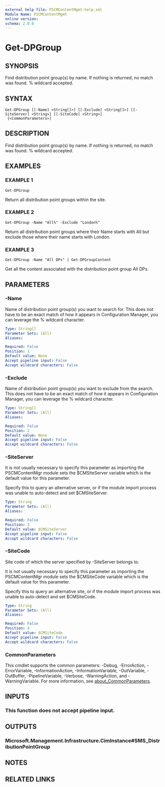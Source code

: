 ```yaml
---
external help file: PSCMContentMgmt-help.xml
Module Name: PSCMContentMgmt
online version:
schema: 2.0.0
---
```


# Get-DPGroup

## SYNOPSIS
Find distribution point group(s) by name.
If nothing is returned, no match was found.
% wildcard accepted.

## SYNTAX

```
Get-DPGroup [[-Name] <String[]>] [[-Exclude] <String[]>] [[-SiteServer] <String>] [[-SiteCode] <String>]
 [<CommonParameters>]
```

## DESCRIPTION
Find distribution point group(s) by name.
If nothing is returned, no match was found.
% wildcard accepted.

## EXAMPLES

### EXAMPLE 1
```
Get-DPGroup
```

Return all distribution point groups within the site.

### EXAMPLE 2
```
Get-DPGroup -Name "All%" -Exclude "London%"
```

Return all distribution point groups where their Name starts with All but exclude those where their name starts with London.

### EXAMPLE 3
```
Get-DPGroup -Name "All DPs" | Get-DPGroupContent
```

Get all the content associated with the distribution point group All DPs.

## PARAMETERS

### -Name
Name of distribution point group(s) you want to search for.
This does not have to be an exact match of how it appears in Configuration Manager, you can leverage the % wildcard character.

```yaml
Type: String[]
Parameter Sets: (All)
Aliases:

Required: False
Position: 1
Default value: None
Accept pipeline input: False
Accept wildcard characters: False
```

### -Exclude
Name of distribution point group(s) you want to exclude from the search.
This does not have to be an exact match of how it appears in Configuration Manager, you can leverage the % wildcard character.

```yaml
Type: String[]
Parameter Sets: (All)
Aliases:

Required: False
Position: 2
Default value: None
Accept pipeline input: False
Accept wildcard characters: False
```

### -SiteServer
It is not usually necessary to specify this parameter as importing the PSCMContentMgr module sets the $CMSiteServer variable which is the default value for this parameter.

Specify this to query an alternative server, or if the module import process was unable to auto-detect and set $CMSiteServer.

```yaml
Type: String
Parameter Sets: (All)
Aliases:

Required: False
Position: 3
Default value: $CMSiteServer
Accept pipeline input: False
Accept wildcard characters: False
```

### -SiteCode
Site code of which the server specified by -SiteServer belongs to.

It is not usually necessary to specify this parameter as importing the PSCMContentMgr module sets the $CMSiteCode variable which is the default value for this parameter.

Specify this to query an alternative site, or if the module import process was unable to auto-detect and set $CMSiteCode.

```yaml
Type: String
Parameter Sets: (All)
Aliases:

Required: False
Position: 4
Default value: $CMSiteCode
Accept pipeline input: False
Accept wildcard characters: False
```

### CommonParameters
This cmdlet supports the common parameters: -Debug, -ErrorAction, -ErrorVariable, -InformationAction, -InformationVariable, -OutVariable, -OutBuffer, -PipelineVariable, -Verbose, -WarningAction, and -WarningVariable. For more information, see [about_CommonParameters](http://go.microsoft.com/fwlink/?LinkID=113216).

## INPUTS

### This function does not accept pipeline input.
## OUTPUTS

### Microsoft.Management.Infrastructure.CimInstance#SMS_DistributionPointGroup
## NOTES

## RELATED LINKS
